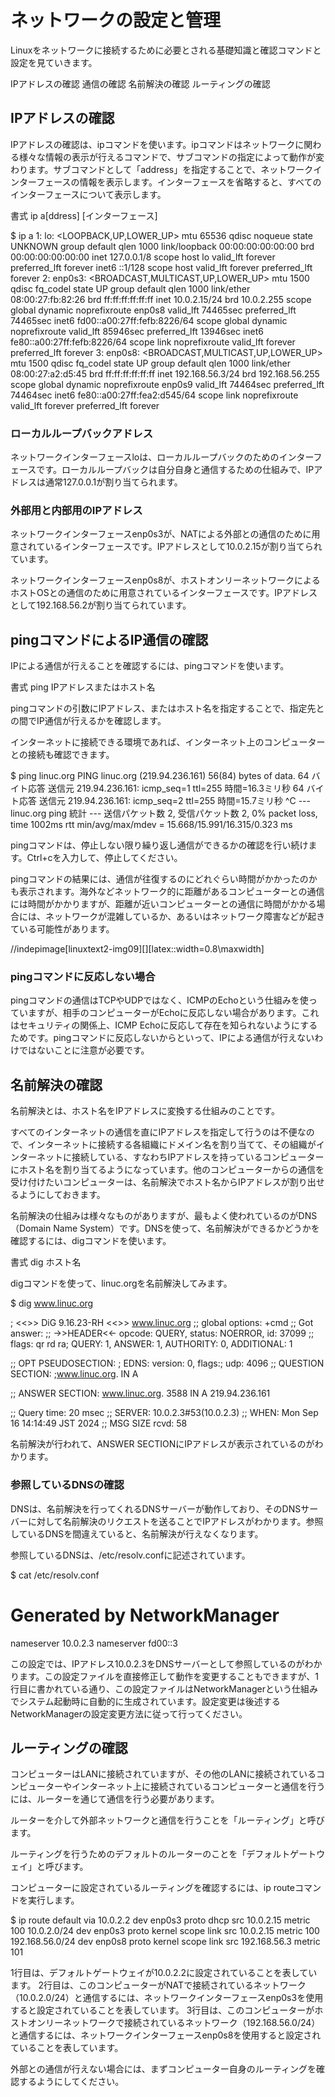 # ネットワークの設定と管理
Linuxをネットワークに接続するために必要とされる基礎知識と確認コマンドと設定を見ていきます。

IPアドレスの確認
通信の確認
名前解決の確認
ルーティングの確認

## IPアドレスの確認
IPアドレスの確認は、ipコマンドを使います。ipコマンドはネットワークに関わる様々な情報の表示が行えるコマンドで、サブコマンドの指定によって動作が変わります。サブコマンドとして「address」を指定することで、ネットワークインターフェースの情報を表示します。インターフェースを省略すると、すべてのインターフェースについて表示します。

書式
ip a[ddress] [インターフェース]


$ ip a
1: lo: <LOOPBACK,UP,LOWER_UP> mtu 65536 qdisc noqueue state UNKNOWN group default qlen 1000
    link/loopback 00:00:00:00:00:00 brd 00:00:00:00:00:00
    inet 127.0.0.1/8 scope host lo
       valid_lft forever preferred_lft forever
    inet6 ::1/128 scope host
       valid_lft forever preferred_lft forever
2: enp0s3: <BROADCAST,MULTICAST,UP,LOWER_UP> mtu 1500 qdisc fq_codel state UP group default qlen 1000
    link/ether 08:00:27:fb:82:26 brd ff:ff:ff:ff:ff:ff
    inet 10.0.2.15/24 brd 10.0.2.255 scope global dynamic noprefixroute enp0s8
       valid_lft 74465sec preferred_lft 74465sec
    inet6 fd00::a00:27ff:fefb:8226/64 scope global dynamic noprefixroute
       valid_lft 85946sec preferred_lft 13946sec
    inet6 fe80::a00:27ff:fefb:8226/64 scope link noprefixroute
       valid_lft forever preferred_lft forever
3: enp0s8: <BROADCAST,MULTICAST,UP,LOWER_UP> mtu 1500 qdisc fq_codel state UP group default qlen 1000
    link/ether 08:00:27:a2:d5:45 brd ff:ff:ff:ff:ff:ff
    inet 192.168.56.3/24 brd 192.168.56.255 scope global dynamic noprefixroute enp0s9
       valid_lft 74464sec preferred_lft 74464sec
    inet6 fe80::a00:27ff:fea2:d545/64 scope link noprefixroute
       valid_lft forever preferred_lft forever

### ローカルループバックアドレス
ネットワークインターフェースloは、ローカルループバックのためのインターフェースです。ローカルループバックは自分自身と通信するための仕組みで、IPアドレスは通常127.0.0.1が割り当てられます。

### 外部用と内部用のIPアドレス
ネットワークインターフェースenp0s3が、NATによる外部との通信のために用意されているインターフェースです。IPアドレスとして10.0.2.15が割り当てられています。

ネットワークインターフェースenp0s8が、ホストオンリーネットワークによるホストOSとの通信のために用意されているインターフェースです。IPアドレスとして192.168.56.2が割り当てられています。

## pingコマンドによるIP通信の確認
IPによる通信が行えることを確認するには、pingコマンドを使います。

書式
ping IPアドレスまたはホスト名

pingコマンドの引数にIPアドレス、またはホスト名を指定することで、指定先との間でIP通信が行えるかを確認します。

インターネットに接続できる環境であれば、インターネット上のコンピューターとの接続も確認できます。

$ ping linuc.org
PING linuc.org (219.94.236.161) 56(84) bytes of data.
64 バイト応答 送信元 219.94.236.161: icmp_seq=1 ttl=255 時間=16.3ミリ秒
64 バイト応答 送信元 219.94.236.161: icmp_seq=2 ttl=255 時間=15.7ミリ秒
^C
--- linuc.org ping 統計 ---
送信パケット数 2, 受信パケット数 2, 0% packet loss, time 1002ms
rtt min/avg/max/mdev = 15.668/15.991/16.315/0.323 ms

pingコマンドは、停止しない限り繰り返し通信ができるかの確認を行い続けます。Ctrl+cを入力して、停止してください。

pingコマンドの結果には、通信が往復するのにどれぐらい時間がかかったのかも表示されます。海外などネットワーク的に距離があるコンピューターとの通信には時間がかかりますが、距離が近いコンピューターとの通信に時間がかかる場合には、ネットワークが混雑しているか、あるいはネットワーク障害などが起きている可能性があります。

//indepimage[linuxtext2-img09][][latex::width=0.8\maxwidth]

### pingコマンドに反応しない場合
pingコマンドの通信はTCPやUDPではなく、ICMPのEchoという仕組みを使っていますが、相手のコンピューターがEchoに反応しない場合があります。これはセキュリティの関係上、ICMP Echoに反応して存在を知られないようにするためです。pingコマンドに反応しないからといって、IPによる通信が行えないわけではないことに注意が必要です。

## 名前解決の確認
名前解決とは、ホスト名をIPアドレスに変換する仕組みのことです。

すべてのインターネットの通信を直にIPアドレスを指定して行うのは不便なので、インターネットに接続する各組織にドメイン名を割り当てて、その組織がインターネットに接続している、すなわちIPアドレスを持っているコンピューターにホスト名を割り当てるようになっています。他のコンピューターからの通信を受け付けたいコンピューターは、名前解決でホスト名からIPアドレスが割り出せるようにしておきます。

名前解決の仕組みは様々なものがありますが、最もよく使われているのがDNS（Domain Name System）です。DNSを使って、名前解決ができるかどうかを確認するには、digコマンドを使います。

書式
dig ホスト名

digコマンドを使って、linuc.orgを名前解決してみます。

$ dig www.linuc.org

; <<>> DiG 9.16.23-RH <<>> www.linuc.org
;; global options: +cmd
;; Got answer:
;; ->>HEADER<<- opcode: QUERY, status: NOERROR, id: 37099
;; flags: qr rd ra; QUERY: 1, ANSWER: 1, AUTHORITY: 0, ADDITIONAL: 1

;; OPT PSEUDOSECTION:
; EDNS: version: 0, flags:; udp: 4096
;; QUESTION SECTION:
;www.linuc.org.			IN	A

;; ANSWER SECTION:
www.linuc.org.		3588	IN	A	219.94.236.161

;; Query time: 20 msec
;; SERVER: 10.0.2.3#53(10.0.2.3)
;; WHEN: Mon Sep 16 14:14:49 JST 2024
;; MSG SIZE  rcvd: 58


名前解決が行われて、ANSWER SECTIONにIPアドレスが表示されているのがわかります。

### 参照しているDNSの確認
DNSは、名前解決を行ってくれるDNSサーバーが動作しており、そのDNSサーバーに対して名前解決のリクエストを送ることでIPアドレスがわかります。参照しているDNSを間違えていると、名前解決が行えなくなります。

参照しているDNSは、/etc/resolv.confに記述されています。

$ cat /etc/resolv.conf
# Generated by NetworkManager
nameserver 10.0.2.3
nameserver fd00::3

この設定では、IPアドレス10.0.2.3をDNSサーバーとして参照しているのがわかります。この設定ファイルを直接修正して動作を変更することもできますが、1行目に書かれている通り、この設定ファイルはNetworkManagerという仕組みでシステム起動時に自動的に生成されています。設定変更は後述するNetworkManagerの設定変更方法に従って行ってください。

## ルーティングの確認
コンピューターはLANに接続されていますが、その他のLANに接続されているコンピューターやインターネット上に接続されているコンピューターと通信を行うには、ルーターを通じて通信を行う必要があります。

ルーターを介して外部ネットワークと通信を行うことを「ルーティング」と呼びます。

ルーティングを行うためのデフォルトのルーターのことを「デフォルトゲートウェイ」と呼びます。

コンピューターに設定されているルーティングを確認するには、ip routeコマンドを実行します。

$ ip route
default via 10.0.2.2 dev enp0s3 proto dhcp src 10.0.2.15 metric 100
10.0.2.0/24 dev enp0s3 proto kernel scope link src 10.0.2.15 metric 100
192.168.56.0/24 dev enp0s8 proto kernel scope link src 192.168.56.3 metric 101

1行目は、デフォルトゲートウェイが10.0.2.2に設定されていることを表しています。
2行目は、このコンピューターがNATで接続されているネットワーク（10.0.2.0/24）と通信するには、ネットワークインターフェースenp0s3を使用すると設定されていることを表しています。
3行目は、このコンピューターがホストオンリーネットワークで接続されているネットワーク（192.168.56.0/24）と通信するには、ネットワークインターフェースenp0s8を使用すると設定されていることを表しています。

外部との通信が行えない場合には、まずコンピューター自身のルーティングを確認するようにしてください。
